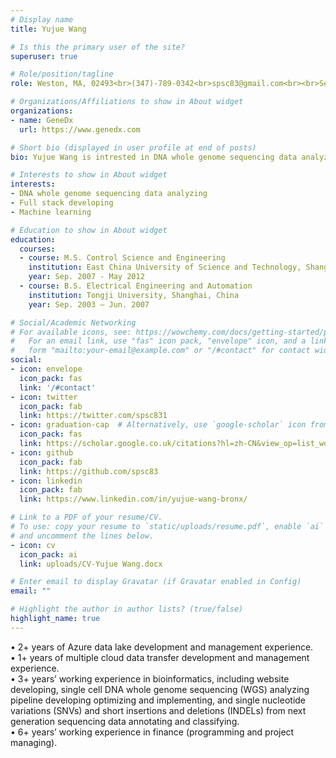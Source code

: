 ```yaml
---
# Display name
title: Yujue Wang

# Is this the primary user of the site?
superuser: true

# Role/position/tagline
role: Weston, MA, 02493<br>(347)-789-0342<br>spsc83@gmail.com<br><br>Senior Data Engineer, Bioinformatics | Data Science

# Organizations/Affiliations to show in About widget
organizations:
- name: GeneDx
  url: https://www.genedx.com

# Short bio (displayed in user profile at end of posts)
bio: Yujue Wang is intrested in DNA whole genome sequencing data analyzing, full stack developing. Currently he is studying maching learning.

# Interests to show in About widget
interests:
- DNA whole genome sequencing data analyzing
- Full stack developing
- Machine learning

# Education to show in About widget
education:
  courses:
  - course: M.S. Control Science and Engineering
    institution: East China University of Science and Technology, Shanghai, China
    year: Sep. 2007 - May 2012 
  - course: B.S. Electrical Engineering and Automation
    institution: Tongji University, Shanghai, China
    year: Sep. 2003 – Jun. 2007

# Social/Academic Networking
# For available icons, see: https://wowchemy.com/docs/getting-started/page-builder/#icons
#   For an email link, use "fas" icon pack, "envelope" icon, and a link in the
#   form "mailto:your-email@example.com" or "/#contact" for contact widget.
social:
- icon: envelope
  icon_pack: fas
  link: '/#contact'
- icon: twitter
  icon_pack: fab
  link: https://twitter.com/spsc831
- icon: graduation-cap  # Alternatively, use `google-scholar` icon from `ai` icon pack
  icon_pack: fas
  link: https://scholar.google.co.uk/citations?hl=zh-CN&view_op=list_works&gmla=AJsN-F7ULOJ9kZfznHvsPYXoTzpYDGks4X4yTKMxjHyS0R5jb46C_-vltDchd98pypsbW8G5J6qEd3_ennkz5S9EzZKy71VE6q7wRHXLcdoB4Eb79Mu1tVY&user=48HV5NoAAAAJ
- icon: github
  icon_pack: fab
  link: https://github.com/spsc83
- icon: linkedin
  icon_pack: fab
  link: https://www.linkedin.com/in/yujue-wang-bronx/

# Link to a PDF of your resume/CV.
# To use: copy your resume to `static/uploads/resume.pdf`, enable `ai` icons in `params.toml`, 
# and uncomment the lines below.
- icon: cv
  icon_pack: ai
  link: uploads/CV-Yujue Wang.docx

# Enter email to display Gravatar (if Gravatar enabled in Config)
email: ""

# Highlight the author in author lists? (true/false)
highlight_name: true
---
```

• 2+ years of Azure data lake development and management experience.<br>
• 1+ years of multiple cloud data transfer development and management experience.<br>
• 3+ years’ working experience in bioinformatics, including website developing, single cell DNA whole genome sequencing (WGS) analyzing pipeline developing optimizing and implementing, and single nucleotide variations (SNVs) and short insertions and deletions (INDELs) from next generation sequencing data annotating and classifying.<br>
• 6+ years’ working experience in finance (programming and project managing). 



<!-- Yujue Wang is a research technician at Albert Einstein College of Medicine, department of genetics. He helps the postdocs, professors, and labs with their computational projects. He is familiar with the DNA mapping and variant calling pipelines. And he is fluent in many coding languages such as Python, R, Flask, MySQL, HTML, CSS, JavaScript, jQuery, Bash, C/C++, Delphi, Java, Perl. He is also a native speaker of Chinese (Mandarin). -->


<!-- {{< icon name="download" pack="fas" >}} Download my {{< staticref "uploads/CV-Yujue Wang.docx" "newtab" >}}resumé{{< /staticref >}}. -->

